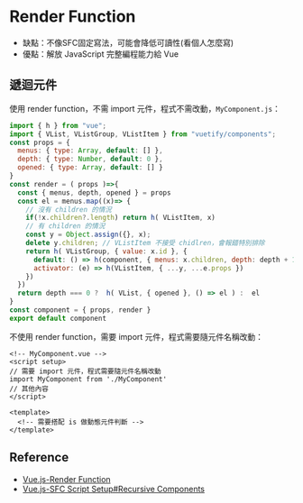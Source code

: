 <!-- ---
layout: page
--- -->

# Render Function
 - 缺點：不像SFC固定寫法，可能會降低可讀性(看個人怎麼寫)
 - 優點：解放 JavaScript 完整編程能力給 Vue

## 遞迴元件
使用 render function，不需 import 元件，程式不需改動，`MyComponent.js`：
```js 17,21
import { h } from "vue";
import { VList, VListGroup, VListItem } from "vuetify/components";
const props = {
  menus: { type: Array, default: [] },
  depth: { type: Number, default: 0 },
  opened: { type: Array, default: [] }
}
const render = ( props )=>{
  const { menus, depth, opened } = props
  const el = menus.map((x)=> {
    // 沒有 children 的情況
    if(!x.children?.length) return h( VListItem, x)
    // 有 children 的情況
    const y = Object.assign({}, x);
    delete y.children; // VListItem 不接受 chidlren，會報錯特別排除
    return h( VListGroup, { value: x.id }, {
      default: () => h(component, { menus: x.children, depth: depth + 1}),
      activator: (e) => h(VListItem, { ...y, ...e.props })
    })
  })
  return depth === 0 ?  h( VList, { opened }, () => el ) :  el
}
const component = { props, render }
export default component
```

不使用 render function，需要 import 元件，程式需要隨元件名稱改動：
```vue
<!-- MyComponent.vue -->
<script setup>
// 需要 import 元件，程式需要隨元件名稱改動
import MyComponent from './MyComponent'
// 其他內容
</script>

<template>
  <!-- 需要搭配 is 做動態元件判斷 -->
</template>
```
## Reference
 - [Vue.js-Render Function](https://vuejs.org/guide/extras/render-function.html)
 - [Vue.js-SFC Script Setup#Recursive Components](https://vuejs.org/api/sfc-script-setup.html#using-components)
